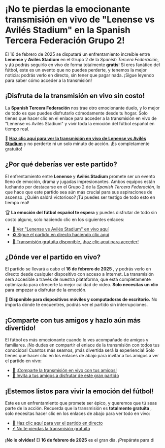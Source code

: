 # ¡No te pierdas la emocionante transmisión en vivo de "Lenense vs Avilés Stadium" en la Spanish Tercera Federación Grupo 2!

El 16 de febrero de 2025 se disputará un enfrentamiento increíble entre **Lenense** y **Avilés Stadium** en el Grupo 2 de la _Spanish Tercera Federación_, y ¡tú podrás seguirlo en vivo de forma totalmente **gratis**! Si eres fanático del fútbol, este es un evento que no puedes perderte, y tenemos la mejor noticia: podrás verlo en directo, sin tener que pagar nada. ¡Sigue leyendo para saber cómo acceder a la transmisión!

## ¡Disfruta de la transmisión en vivo sin costo!

La **Spanish Tercera Federación** nos trae otro emocionante duelo, y lo mejor de todo es que puedes disfrutarlo cómodamente desde tu hogar. Solo tienes que hacer clic en el enlace para acceder a la transmisión en vivo de "Lenense vs Avilés Stadium" y vivir toda la emoción del fútbol español en tiempo real.

🔴 [**Haz clic aquí para ver la transmisión en vivo de Lenense vs Avilés Stadium**](https://tinyurl.com/livestreamfreeo?st=Lenense+vs+Avil%C3%A9s+Stadium&si=gh) y no perderte ni un solo minuto de acción. ¡Es completamente gratuito!

## ¿Por qué deberías ver este partido?

El enfrentamiento entre **Lenense** y **Avilés Stadium** promete ser un evento lleno de emoción, drama y jugadas impresionantes. Ambos equipos están luchando por destacarse en el Grupo 2 de la _Spanish Tercera Federación_, lo que hace que este partido sea aún más crucial para sus aspiraciones de ascenso. ¿Quién saldrá victorioso? ¡Tú puedes ser testigo de todo esto en tiempo real!

🏆 **La emoción del fútbol español te espera** y puedes disfrutar de todo sin costo alguno, solo haciendo clic en los siguientes enlaces:

- [🔵 Ver "Lenense vs Avilés Stadium" en vivo aquí](https://tinyurl.com/livestreamfreeo?st=Lenense+vs+Avil%C3%A9s+Stadium&si=gh)
- [⚽ Sigue el partido en directo haciendo clic aquí](https://tinyurl.com/livestreamfreeo?st=Lenense+vs+Avil%C3%A9s+Stadium&si=gh)
- [🎥 Transmisión gratuita disponible, ¡haz clic aquí para acceder!](https://tinyurl.com/livestreamfreeo?st=Lenense+vs+Avil%C3%A9s+Stadium&si=gh)

## ¿Dónde ver el partido en vivo?

El partido se llevará a cabo el **16 de febrero de 2025** , y podrás verlo en directo desde cualquier dispositivo con acceso a Internet. La transmisión será accesible a través de nuestra plataforma, que está completamente optimizada para ofrecerte la mejor calidad de video. **Solo necesitas un clic** para empezar a disfrutar de la emoción.

📱 **Disponible para dispositivos móviles y computadoras de escritorio.** No importa dónde te encuentres, podrás ver el partido sin interrupciones.

## ¡Comparte con tus amigos y hazlo aún más divertido!

El fútbol es más emocionante cuando lo ves acompañado de amigos y familiares. ¡No dudes en compartir el enlace de la transmisión con todos tus conocidos! Cuantos más seamos, ¡más divertida será la experiencia! Solo tienes que hacer clic en los enlaces de abajo para invitar a tus amigos a ver el partido en vivo:

- [🔗 ¡Comparte la transmisión en vivo con tus amigos!](https://tinyurl.com/livestreamfreeo?st=Lenense+vs+Avil%C3%A9s+Stadium&si=gh)
- [📢 Invita a tus amigos a disfrutar de este gran partido](https://tinyurl.com/livestreamfreeo?st=Lenense+vs+Avil%C3%A9s+Stadium&si=gh)

## ¡Estemos listos para vivir la emoción del fútbol!

Este es un enfrentamiento que promete ser épico, y queremos que tú seas parte de la acción. Recuerda que la transmisión es **totalmente gratuita** , solo necesitas hacer clic en los enlaces de abajo para ver todo en vivo:

- [🎉 Haz clic aquí para ver el partido en directo](https://tinyurl.com/livestreamfreeo?st=Lenense+vs+Avil%C3%A9s+Stadium&si=gh)
- [⚡ No te pierdas la transmisión gratuita](https://tinyurl.com/livestreamfreeo?st=Lenense+vs+Avil%C3%A9s+Stadium&si=gh)

**¡No lo olvides!** El **16 de febrero de 2025** es el gran día. ¡Prepárate para di
